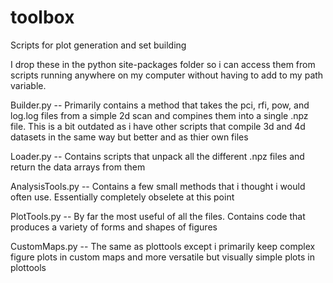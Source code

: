 # toolbox
Scripts for plot generation and set building

I drop these in the python site-packages folder so i can access them from scripts running anywhere on my computer without having to add to my path variable.

Builder.py --
  Primarily contains a method that takes the pci, rfi, pow, and log.log files from a simple 2d scan and compines them into a single .npz file. This is a bit outdated
  as i have other scripts that compile 3d and 4d datasets in the same way but better and as thier own files
  
Loader.py --
  Contains scripts that unpack all the different .npz files and return the data arrays from them
  
AnalysisTools.py --
  Contains a few small methods that i thought i would often use. Essentially completely obselete at this point
  
PlotTools.py --
  By far the most useful of all the files. Contains code that produces a variety of forms and shapes of figures
  
CustomMaps.py --
  The same as plottools except i primarily keep complex figure plots in custom maps and more versatile but visually simple plots in plottools
